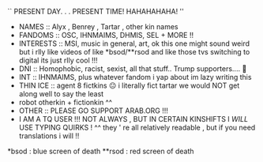 `` PRESENT DAY. . . PRESENT TIME! HAHAHAHAHA! ''

- NAMES :: Alyx , Benrey , Tartar ,  other kin names
- FANDOMS :: OSC, IHNMAIMS, DHMIS, SEL + MORE !!
- INTERESTS :: MSI, music in general, art, ok this one might sound weird but i rlly like videos of like *bsod/**rsod and like those tvs switching to digital its just rlly cool !!!
- DNI :: Homophobic, racist, sexist, all that stuff.. Trump supporters.... 🤮 
- INT :: IHNMAIMS, plus whatever fandom i yap about im lazy writing this
- THIN ICE :: agent 8 fictkins 😐 i literally fict tartar we would NOT get along well to say the least
- robot otherkin + fictionkin ^^
- OTHER :: PLEASE GO SUPPORT ARAB.ORG !!!
- I AM A TQ USER !!! NOT ALWAYS , BUT IN CERTAIN KINSHIFTS I *WILL* USE TYPING QUIRKS ! ^^ they ' re all relatively readable , but if you need translations i will !!


*bsod : blue screen of death
**rsod : red screen of death
